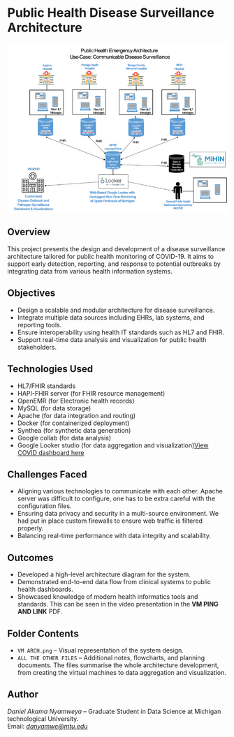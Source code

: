# Public Health Disease Surveillance Architecture
<img src="VM ARCH.png" width="700">

## Overview
This project presents the design and development of a disease surveillance architecture tailored for public health monitoring of COVID-19. It aims to support early detection, reporting, and response to potential outbreaks by integrating data from various health information systems.

## Objectives
- Design a scalable and modular architecture for disease surveillance.
- Integrate multiple data sources including EHRs, lab systems, and reporting tools.
- Ensure interoperability using health IT standards such as HL7 and FHIR.
- Support real-time data analysis and visualization for public health stakeholders.

## Technologies Used
- HL7/FHIR standards
- HAPI-FHIR server (for FHIR resource management)
- OpenEMR (for Electronic health records)
- MySQL (for data storage)
- Apache (for data integration and routing)
- Docker (for containerized deployment)
- Synthea (for synthetic data generation)
- Google collab (for data analysis)
- Google Looker studio (for data aggregation and visualization)[View COVID dashboard here](https://lookerstudio.google.com/reporting/07ebb341-5645-4a19-8a38-82a20a0ed71b/page/VvdGF)

## Challenges Faced
- Aligning various technologies to communicate with each other. Apache server was difficult to configure, one has to be extra careful with the configuration files.
- Ensuring data privacy and security in a multi-source environment. We had put in place custom firewalls to ensure web traffic is filtered properly.
- Balancing real-time performance with data integrity and scalability.

## Outcomes
- Developed a high-level architecture diagram for the system.
- Demonstrated end-to-end data flow from clinical systems to public health dashboards.
- Showcased knowledge of modern health informatics tools and standards. This can be seen in the video presentation in the **VM PING AND LINK** PDF.

## Folder Contents
- `VM ARCH.png` – Visual representation of the system design.
- `ALL THE OTHER FILES` – Additional notes, flowcharts, and planning documents. The files summarise the whole architecture development, from creating the virtual machines to data aggregation and visualization.

## Author
*Daniel Akama Nyamweya* – Graduate Student in Data Science at Michigan technological University. 
<br/>
Email: *danyamwe@mtu.edu*

